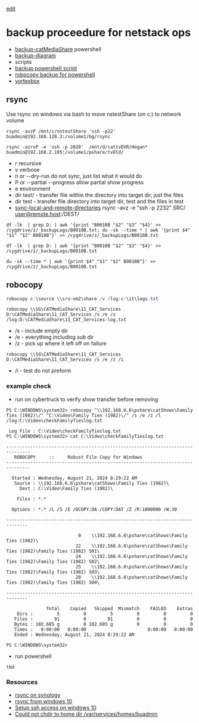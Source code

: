 [edit](https://github.com/2cld/netstack/edit/master/docs/ops/backup/README.md)

# backup proceedure for netstack ops
- [backup-catMediaShare](backup-catMediaShare.md) powershell
- [backup-diagram](backup-diagram.md)
- scripts
- [backup powershell script](https://netstack.org/docs/ops/backup/backup-powershell-script)
- [robocopy backup for powershell](https://netstack.org/docs/ops/backup/#robocopy)
- [vortexbox](./vortexbox/)


## rsync
Use rsync on windows via bash to move nstestShare (on c:) to network volume
```
rsync -avzP /mnt/c/nstestShare 'ssh -p22' buadmin@192.168.128.3:/volume1/bg/rsync
```
```
rsync -azrvP -e 'ssh -p 2020'  /mnt/d/cattvDVR/Hogan* buadmin@192.168.2.105:/volume1/pshare/tvOld/
```
- r recursive
- v verbose
- n or --dry-run do not sync, just list what it would do
- P or --partial --progress allow partial show progress
- e environment
- dir test/ - transfer file within the directory into target dir, just the files
- dir test  - transfer file directory into target dir, test and the files in test
- [sync-local-and-remote-directories](https://www.digitalocean.com/community/tutorials/how-to-use-rsync-to-sync-local-and-remote-directories)
rsync -avz -e "ssh -p 2232" SRC/ user@remote.host:/DEST/ 
```
df -lk  | grep D: | awk '{print "B0010B "$2" "$3" "$4}' >> /cygdrive/z/_backupLogs/B0010B.txt; du -sk --time * | awk '{print $4" "$1" "$2" B0010B"}' >> /cygdrive/z/_backupLogs/B0010B.txt
```
```
df -lk  | grep D: | awk '{print "B0010B "$2" "$3" "$4}' >> /cygdrive/z/_backupLogs/B0010B.txt
```
```
du -sk --time * | awk '{print $4" "$1" "$2" B0010B"}' >> /cygdrive/z/_backupLogs/B0010B.txt
```

## robocopy

```powershell
robocopy c:\source \\srv-vm2\share /v /log:c:\it\logs.txt
```

```powereshell
robocopy \\SG\CATMediaShare\11_CAT_Services D:\CATMediaShare\11_CAT_Services /s /e /z /log:D:\CATMediaShare\11_CAT_Services-log.txt
```
- /s - include empty dir
- /e - everything including sub dir
- /z - pick up where it left off on failure

```powereshell
robocopy \\SG\CATMediaShare\11_CAT_Services D:\CATMediaShare\11_CAT_Services /s /e /z /i 
```
- /i - test do not preform

### example check
- run on cybertruck to verify show transfer before removing
```powsershell
PS C:\WINDOWS\system32> robocopy "\\192.168.6.6\pshare\catShows\Family Ties (1982)\/" "C:\Video\Family Ties (1982)\/" /s /e /z /l /log:C:\Video\checkFamilyTieslog.txt

 Log File : C:\Video\checkFamilyTieslog.txt
PS C:\WINDOWS\system32> cat C:\Video\checkFamilyTieslog.txt

-------------------------------------------------------------------------------
   ROBOCOPY     ::     Robust File Copy for Windows
-------------------------------------------------------------------------------

  Started : Wednesday, August 21, 2024 8:29:22 AM
   Source : \\192.168.6.6\pshare\catShows\Family Ties (1982)\
     Dest : C:\Video\Family Ties (1982)\

    Files : *.*

  Options : *.* /L /S /E /DCOPY:DA /COPY:DAT /Z /R:1000000 /W:30

------------------------------------------------------------------------------

                           0    \\192.168.6.6\pshare\catShows\Family Ties (1982)\
                          22    \\192.168.6.6\pshare\catShows\Family Ties (1982)\Family Ties (1982) S01\
                          24    \\192.168.6.6\pshare\catShows\Family Ties (1982)\Family Ties (1982) S02\
                          25    \\192.168.6.6\pshare\catShows\Family Ties (1982)\Family Ties (1982) S03\
                          20    \\192.168.6.6\pshare\catShows\Family Ties (1982)\Family Ties (1982) S04\

------------------------------------------------------------------------------

               Total    Copied   Skipped  Mismatch    FAILED    Extras
    Dirs :         5         0         5         0         0         0
   Files :        91         0        91         0         0         0
   Bytes : 102.685 g         0 102.685 g         0         0         0
   Times :   0:00:00   0:00:00                       0:00:00   0:00:00
   Ended : Wednesday, August 21, 2024 8:29:22 AM

PS C:\WINDOWS\system32>
```
- run powershell
```powsershell
tbd
```

### Resources
- [rsync on synology](https://www.synology.com/en-global/knowledgebase/DSM/help/DSM/AdminCenter/application_backupserv_sharedfoldersync)
- [rsync from windows 10](https://www.linux.com/training-tutorials/most-useful-linux-commands-you-can-run-windows-10/)
- [Setup ssh access on windows 10](https://www.hanselman.com/blog/HowToSSHIntoAWindows10MachineFromLinuxORWindowsORAnywhere.aspx)
- [Could not chdir to home dir /var/services/homes/buadmin](https://www.linuxquestions.org/questions/linux-newbie-8/%27could-not-chdir-to-home-directory-home-%5Buser%5D-permission-denied%27-780328/)
